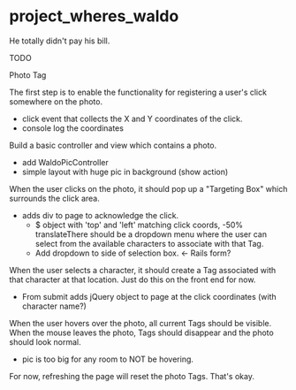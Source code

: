 project_wheres_waldo
====================

He totally didn't pay his bill.


TODO

Photo Tag

The first step is to enable the functionality for registering a user's click somewhere on the photo.
  - click event that collects the X and Y coordinates of the click.
  - console log the coordinates

Build a basic controller and view which contains a photo.
  - add WaldoPicController
  - simple layout with huge pic in background (show action)

When the user clicks on the photo, it should pop up a "Targeting Box" which surrounds the click area.
  - adds div to page to acknowledge the click.
    - $ object with 'top' and 'left' matching click coords, -50% translateThere should be a dropdown menu where the user can select from the available characters to associate with that Tag.
    - Add dropdown to side of selection box. <- Rails form?

When the user selects a character, it should create a Tag associated with that character at that location. Just do this on the front end for now.
  - From submit adds jQuery object to page at the click coordinates (with character name?)

When the user hovers over the photo, all current Tags should be visible. When the mouse leaves the photo, Tags should disappear and the photo should look normal.
  - pic is too big for any room to NOT be hovering.

For now, refreshing the page will reset the photo Tags. That's okay.